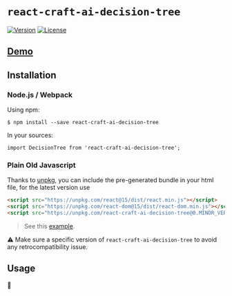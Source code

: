 # `react-craft-ai-decision-tree` #

[![Version](https://img.shields.io/npm/v/react-craft-ai-decision-tree.svg?style=flat-square)](https://npmjs.org/package/react-craft-ai-decision-tree) [![License](https://img.shields.io/badge/license-BSD--3--Clause-42358A.svg?style=flat-square)](https://github.com/craft-ai/react-craft-ai-components/blob/master/LICENSE)

## [Demo](http://www.craft.ai/react-craft-ai-components/react-craft-ai-decision-tree) ##

## Installation ##

### Node.js / Webpack ###

Using npm:

```console
$ npm install --save react-craft-ai-decision-tree
```

In your sources:

```es6
import DecisionTree from 'react-craft-ai-decision-tree';
```

### Plain Old Javascript ###

Thanks to [unpkg](https://unpkg.com/), you can include the pre-generated bundle in your html file, for the latest version use

```html
<script src="https://unpkg.com/react@15/dist/react.min.js"></script>
<script src="https://unpkg.com/react-dom@15/dist/react-dom.min.js"></script>
<script src="https://unpkg.com/react-craft-ai-decision-tree@0.MINOR_VERSION"></script>
````

> See this [example](https://codepen.io/cloderic/pen/GygQVa).

:warning: Make sure a specific version of `react-craft-ai-decision-tree` to avoid any retrocompatibility issue.

## Usage ##

:construction:
